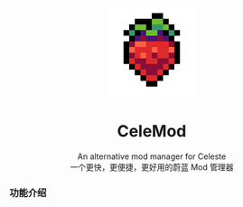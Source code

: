 <div align=center>
<img src=".\src\celemod-ui\src\resources\Strawberry.webp" />

# CeleMod

An alternative mod manager for Celeste  
一个更快，更便捷，更好用的蔚蓝 Mod 管理器
</div>

### 功能介绍
